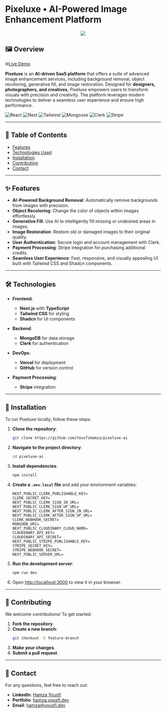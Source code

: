 # Pixeluxe • AI-Powered Image Enhancement Platform

<p align="center">
  <img src="https://pixeluxe-ai.yousfi.dev/_next/image?url=%2Fassets%2Flogo.png&w=256&q=75" />
</p>

## 🖼️ Overview

🌐[Live Demo](https://pixeluxe-ai.yousfi.dev)

**Pixeluxe** is an **AI-driven SaaS platform** that offers a suite of advanced image enhancement services, including background removal, object recoloring, generative fill, and image restoration. Designed for **designers, photographers, and creatives**, Pixeluxe empowers users to transform visuals with precision and creativity. The platform leverages modern technologies to deliver a seamless user experience and ensure high performance.

![React](https://img.shields.io/badge/-React-black?style=for-the-badge&logoColor=white&logo=react&color=blue)
![Next](https://img.shields.io/badge/-NextJs-black?style=for-the-badge&logo=next.js&color=a0a0a0)
![Tailwind](https://img.shields.io/badge/-tailwind-black?style=for-the-badge&logo=tailwindcss&color=36d2fd)
![Mongoose](https://img.shields.io/badge/-MongoDB-black?style=for-the-badge&logoColor=white&logo=mongodb&color=127237)
![Clerk](https://img.shields.io/badge/-Clerk-black?style=for-the-badge&logoColor=white&logo=clerk&color=a1a1d1)
![Stripe](https://img.shields.io/badge/-Stripe-black?style=for-the-badge&logoColor=white&logo=stripe&color=purple)


---

## 📜 Table of Contents

- [Features](#-features)
- [Technologies Used](#-technologies)
- [Installation](#-installation)
- [Contributing](#-contributing)
- [Contact](#-contact)

---

## ✨ Features

- **AI-Powered Background Removal**: Automatically remove backgrounds from images with precision.
- **Object Recoloring**: Change the color of objects within images effortlessly.
- **Generative Fill**: Use AI to intelligently fill missing or undesired areas in images.
- **Image Restoration**: Restore old or damaged images to their original quality.
- **User Authentication**: Secure login and account management with Clerk.
- **Payment Processing**: Stripe integration for purchasing additional credits.
- **Seamless User Experience**: Fast, responsive, and visually appealing UI built with Tailwind CSS and Shadcn components.

---

## 🛠️ Technologies

- **Frontend**:

  - **Next.js** with **TypeScript**
  - **Tailwind CSS** for styling
  - **Shadcn** for UI components

- **Backend**:

  - **MongoDB** for data storage
  - **Clerk** for authentication

- **DevOps**:

  - **Vercel** for deployment
  - **GitHub** for version control

- **Payment Processing**:
  - **Stripe** integration

---

## 🚀 Installation

To run Pixeluxe locally, follow these steps:

1. **Clone the repository**:
   ```bash
   git clone https://github.com/YousfiHamza/pixeluxe-ai
   ```
2. **Navigate to the project directory**:
   ```bash
   cd pixeluxe-ai
   ```
3. **Install dependencies**:
   ```bash
   npm install
   ```
4. **Create a `.env.local` file** and add your environment variables:
   ```plaintext
   NEXT_PUBLIC_CLERK_PUBLISHABLE_KEY=
   CLERK_SECRET_KEY=
   NEXT_PUBLIC_CLERK_SIGN_IN_URL=
   NEXT_PUBLIC_CLERK_SIGN_UP_URL=
   NEXT_PUBLIC_CLERK_AFTER_SIGN_IN_URL=
   NEXT_PUBLIC_CLERK_AFTER_SIGN_UP_URL=
   CLERK_WEBHOOK_SECRET=
   MONGODB_URI=
   NEXT_PUBLIC_CLOUDINARY_CLOUD_NAME=
   CLOUDINARY_API_KEY=
   CLOUDINARY_API_SECRET=
   NEXT_PUBLIC_STRIPE_PUBLISHABLE_KEY=
   STRIPE_SECRET_KEY=
   STRIPE_WEBHOOK_SECRET=
   NEXT_PUBLIC_SERVER_URL=
   ```
5. **Run the development server**:
   ```bash
   npm run dev
   ```
6. Open [http://localhost:3000](http://localhost:3000) to view it in your browser.

---

## 🤝 Contributing

We welcome contributions! To get started:

1. **Fork the repository**.
2. **Create a new branch**:
   ```bash
   git checkout -b feature-branch
   ```
3. **Make your changes**.
4. **Submit a pull request**.

---

## 📧 Contact

For any questions, feel free to reach out:

- **LinkedIn**: [Hamza Yousfi](https://www.linkedin.com/in/yousfihamza)
- **Portfolio**: [hamza.yousfi.dev](https://hamza.yousfi.dev)
- **Email**: [hamza@yousfi.dev](mailto:hamza@yousfi.dev)
